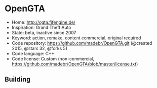 # OpenGTA

- Home: http://ogta.fifengine.de/
- Inspiration: Grand Theft Auto
- State: beta, inactive since 2007
- Keyword: action, remake, content commercial, original required
- Code repository: https://github.com/madebr/OpenGTA.git (@created 2015, @stars 32, @forks 5)
- Code language: C++
- Code license: Custom (non-commercial, https://github.com/madebr/OpenGTA/blob/master/license.txt)

## Building
